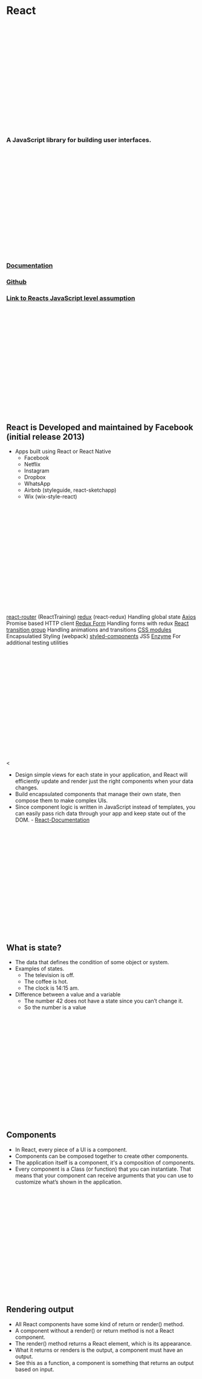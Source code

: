 # React

<br/>
<br/>
<br/>
<br/>
<br/>
<br/>
<br/>
<br/>
<br/>
<br/>
<br/>
<br/>
<br/>
<br/>
<br/>
<br/>

### A JavaScript library for building user interfaces.

<br/>
<br/>
<br/>
<br/>
<br/>
<br/>
<br/>
<br/>
<br/>
<br/>
<br/>
<br/>
<br/>
<br/>
<br/>
<br/>

### [Documentation](https://reactjs.org/)

### [Github](https://github.com/facebook/react)

### [Link to Reacts JavaScript level assumption](https://developer.mozilla.org/en-US/docs/Web/JavaScript/A_re-introduction_to_JavaScript)

<br/>
<br/>
<br/>
<br/>
<br/>
<br/>
<br/>
<br/>
<br/>
<br/>
<br/>
<br/>
<br/>
<br/>
<br/>
<br/>

## React is Developed and maintained by Facebook (initial release 2013)

* Apps built using React or React Native
  * Facebook
  * Netflix
  * Instagram
  * Dropbox
  * WhatsApp
  * Airbnb (styleguide, react-sketchapp)
  * Wix (wix-style-react)

<br/>
<br/>
<br/>
<br/>
<br/>
<br/>
<br/>
<br/>
<br/>
<br/>
<br/>
<br/>
<br/>
<br/>
<br/>
<br/>

[react-router](https://reacttraining.com/react-router/web/guides/quick-start) (ReactTraining)
[redux](https://redux.js.org/) (react-redux) Handling global state
[Axios](https://github.com/axios/axios)  Promise based HTTP client
[Redux Form](https://redux-form.com/8.1.0/)  Handling forms with redux
[React transition group](https://github.com/reactjs/react-transition-group) Handling animations and transitions
[CSS modules](https://github.com/css-modules/css-modules) Encapsulatied Styling (webpack)
[styled-components](https://github.com/styled-components/styled-components)  JSS
[Enzyme](https://github.com/airbnb/enzyme) For additional testing utilities

<br/>
<br/>
<br/>
<br/>
<br/>
<br/>
<br/>
<br/>
<br/>
<br/>
<br/>
<br/>
<br/>
<br/>
<br/>
<br/>

<
* Design simple views for each state in your application, and React will efficiently update and render just the right components when your data changes.
* Build encapsulated components that manage their own state, then compose them to make complex UIs.
* Since component logic is written in JavaScript instead of templates, you can easily pass rich data through your app and keep state out of the DOM. - [React-Documentation](https://reactjs.org/)

<br/>
<br/>
<br/>
<br/>
<br/>
<br/>
<br/>
<br/>
<br/>
<br/>
<br/>
<br/>
<br/>
<br/>
<br/>
<br/>

## What is state?
* The data that defines the condition of some object or system.
* Examples of states.
  * The television is off.
  * The coffee is hot.
  * The clock is 14:15 am.
* Difference between a value and a variable
  * The number 42 does not have a state since you can’t change it.
  * So the number is a value

<br/>
<br/>
<br/>
<br/>
<br/>
<br/>
<br/>
<br/>
<br/>
<br/>
<br/>
<br/>
<br/>
<br/>
<br/>
<br/>

## Components
* In React, every piece of a UI is a component.
* Components can be composed together to create other components.
* The application itself is a component, it's a composition of components.
* Every component is a Class (or function) that you can instantiate. That means that your component can receive arguments that you can use to customize what’s shown in the application.

<br/>
<br/>
<br/>
<br/>
<br/>
<br/>
<br/>
<br/>
<br/>
<br/>
<br/>
<br/>
<br/>
<br/>
<br/>
<br/>

## Rendering output

* All React components have some kind of return or render()  method.
* A component without a render() or return method is not a React component.
* The render() method returns a React element, which is its appearance.
* What it returns or renders is the output, a component must have an output.
* See this as a function, a component is something that returns an output based on input.

<br/>
<br/>
<br/>
<br/>
<br/>
<br/>
<br/>
<br/>
<br/>
<br/>
<br/>
<br/>
<br/>
<br/>
<br/>
<br/>

## Virtual DOM

* React uses a concept called Virtual DOM.
* This Virtual DOM is **NOT** the same as the ordinary DOM.
* For every DOM object, there is a corresponding “virtual DOM object, and this virtual DOM object is a representation of a DOM object, like a lightweight copy.
<br/>
* The Virtual DOM selectively renders subtrees of nodes based upon state changes.
* It does the least amount of DOM manipulation possible in order to keep your components up to date.
* If there are any changes in the Virtual Dom then React performs a “diffing algorithm”. Which identifies what has changed and accordingly updates the real DOM. This means that it doesn’t update the entire DOM just the nodes that has changed.

<br/>
<br/>
<br/>
<br/>
<br/>
<br/>
<br/>
<br/>
<br/>
<br/>
<br/>
<br/>
<br/>
<br/>
<br/>
<br/>

## React compared to Angular
* React is a JavaScript library while Angular is a complete Framework
* React uses a Virtual DOM while Angular uses the regular DOM
* React uses JSX while Angular uses plain HTML
* React has one-way binding while Angular has two-way binding
* React is more commonly used with JavaScript while Angular with TypeScript
* React has a lower barrier when learning while Angular has a steep learning curve

<br/>
<br/>
<br/>
<br/>
<br/>
<br/>
<br/>
<br/>
<br/>
<br/>
<br/>
<br/>
<br/>
<br/>
<br/>
<br/>

## Simplest React example

<br/>
<br/>
<br/>
<br/>
<br/>
<br/>
<br/>
<br/>
<br/>
<br/>
<br/>
<br/>
<br/>
<br/>
<br/>
<br/>

## create-react-app
Used to Create React apps with no build configuration.

You don’t need to install or configure tools like Webpack or Babel. They are preconfigured and hidden so that you can focus on the code.

[react-scripts](https://www.npmjs.com/package/react-scripts)
<br/>
React-scripts includes scripts and configuration used by Create-react-app.
<br/>
[create-react-app Documentation](https://facebook.github.io/create-react-app/)

<br/>
<br/>
<br/>
<br/>
<br/>
<br/>
<br/>
<br/>
<br/>
<br/>
<br/>
<br/>
<br/>
<br/>
<br/>
<br/>

## A project created with create-react-app comes with:

* React, JSX, ES6, TypeScript and Flow syntax support.
* Language extras beyond ES6 like the object spread operator.
* Autoprefixed CSS, so you don’t need -webkit- or other prefixes.
* A fast interactive unit test runner with built-in support for coverage reporting.
* A live development server that warns about common mistakes.
* A build script to bundle JS, CSS, and images for production, with hashes and sourcemaps.
* An offline-first service worker and a web app manifest, meeting all the Progressive Web App criteria. (Note: Using the service worker is opt-in as of react-scripts@2.0.0 and higher)
* Hassle-free updates for the above tools with a single dependency.

<br/>
<br/>
<br/>
<br/>
<br/>
<br/>
<br/>
<br/>
<br/>
<br/>
<br/>
<br/>
<br/>
<br/>
<br/>
<br/>

## A JavaScript build toolchain usually consists of:
* A package manager (Yarn, Npm)
* A bundler, (Webpack)
* A compiler (Babel)

<br/>
<br/>
<br/>
<br/>
<br/>
<br/>
<br/>
<br/>
<br/>
<br/>
<br/>
<br/>
<br/>
<br/>
<br/>
<br/>

## Creating an project
* ```npx create-react-app my-app```

* npx is an an NPM package runner
* By default, npx will check whether ```<command>``` exists in ```$PATH```, or in the local project binaries, and execute that. If ```<command>``` is not found, it will be installed prior to execution.

*  You need to have atleast Node >= 6

<br/>
<br/>
<br/>
<br/>
<br/>
<br/>
<br/>
<br/>
<br/>
<br/>
<br/>
<br/>
<br/>
<br/>
<br/>
<br/>

## Task: Create a new project with create-react-app and investigate it

## create-react-app comes with the following scripts
* ```npm start```
* ```npm run test```
* ```npm run build```
* ```npm run eject```

## React developer tools
* Is an extension that you can install in your browser
* [Chrome](https://chrome.google.com/webstore/detail/react-developer-tools/fmkadmapgofadopljbjfkapdkoienihi), [Mozilla](https://addons.mozilla.org/sv-SE/firefox/addon/react-devtools/)
* In the extension you can investigate the virtual DOM, components state, props etc.

